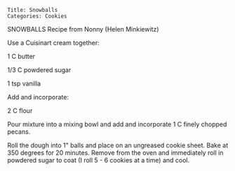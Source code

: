 ~~~ recipe-info
Title: Snowballs
Categories: Cookies
~~~

SNOWBALLS    Recipe from Nonny (Helen Minkiewitz)

Use a Cuisinart cream together:

1 C butter

1/3 C powdered sugar

1 tsp vanilla

Add and incorporate:

2 C flour

Pour mixture into a mixing bowl and add and incorporate 1 C finely chopped pecans.

Roll the dough into 1" balls and place on an ungreased cookie sheet.  Bake at 350 degrees for 20
minutes.  Remove from the oven and immediately roll in powdered sugar to coat (I roll 5 - 6
cookies at a time) and cool.
